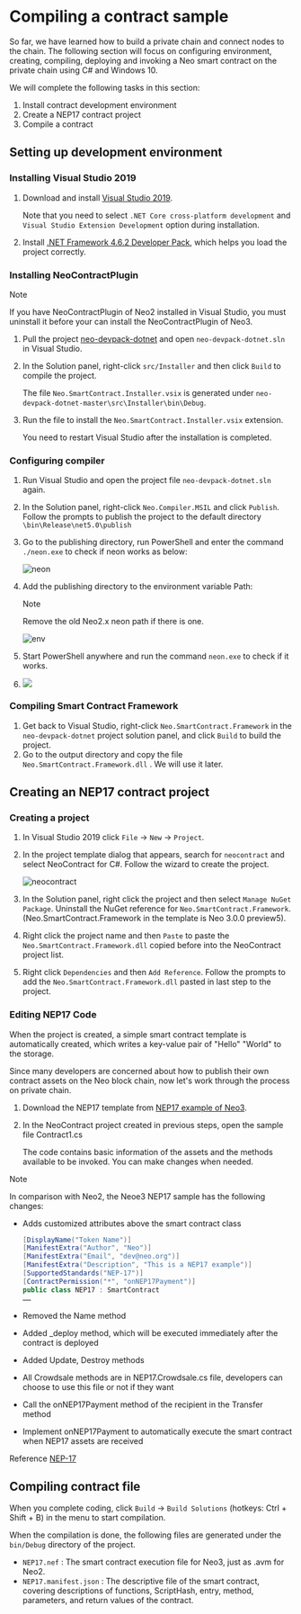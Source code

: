 # Compiling a contract sample

So far, we have learned how to build a private chain and connect nodes to the chain. The following section will focus on configuring environment, creating, compiling, deploying and invoking a Neo smart contract on the private chain using C# and Windows 10.

We will complete the following tasks in this section:

1. Install contract development environment
2. Create a NEP17 contract project
3. Compile a contract

## Setting up development environment

### Installing Visual Studio 2019

1. Download and install [Visual Studio 2019](https://www.visualstudio.com/products/visual-studio-community-vs).

   Note that you need to select `.NET Core cross-platform development` and `Visual Studio Extension Development` option during installation.

2. Install [.NET Framework 4.6.2 Developer Pack](https://dotnet.microsoft.com/download/dotnet-framework/thank-you/net462-developer-pack-offline-installer), which helps you load the project correctly.

### Installing NeoContractPlugin

> [!Note]
>
> If you have NeoContractPlugin of Neo2 installed in Visual Studio, you must uninstall it before your can install the NeoContractPlugin of Neo3.

1. Pull the project [neo-devpack-dotnet](https://github.com/neo-project/neo-devpack-dotnet) and open `neo-devpack-dotnet.sln` in Visual Studio.

2. In the Solution panel, right-click `src/Installer` and then click `Build` to compile the project.

   The file `Neo.SmartContract.Installer.vsix` is generated under `neo-devpack-dotnet-master\src\Installer\bin\Debug`.

3. Run the file to install the `Neo.SmartContract.Installer.vsix` extension.

   You need to restart Visual Studio after the installation is completed.

### Configuring compiler

1. Run Visual Studio and open the project file `neo-devpack-dotnet.sln` again.

2. In the Solution panel, right-click `Neo.Compiler.MSIL` and click `Publish`. Follow the prompts to publish the project to the default directory `\bin\Release\net5.0\publish`

3. Go to the publishing directory, run PowerShell and enter the command `./neon.exe` to check if neon works as below:

   ![neon](../../zh-cn/gettingstarted/assets/neon.png)

4. Add the publishing directory to the environment variable Path:

   > [!Note]
   >
   > Remove the old Neo2.x neon path if there is one.

   ![env](../../zh-cn/gettingstarted/assets/env.png)

5. Start PowerShell anywhere and run the command `neon.exe` to check if it works.

6. ![](assets/3_1545037391347.png)

### Compiling Smart Contract Framework

1. Get back to Visual Studio, right-click `Neo.SmartContract.Framework` in the `neo-devpack-dotnet` project solution panel, and click `Build` to build the project.
2. Go to the output directory and copy the file `Neo.SmartContract.Framework.dll` . We will use it later.

## Creating an NEP17 contract project

### Creating a project

1. In Visual Studio 2019 click `File` -> `New` -> `Project`.

2. In the project template dialog that appears, search for `neocontract` and select NeoContract for C#. Follow the wizard to create the project.

   ![neocontract](../../zh-cn/gettingstarted/assets/neocontract.png)

3. In the Solution panel, right click the project and then select `Manage NuGet Package`. Uninstall the NuGet reference for `Neo.SmartContract.Framework`. (Neo.SmartContract.Framework in the template is Neo 3.0.0 preview5).

4. Right click the project name and then `Paste` to paste the `Neo.SmartContract.Framework.dll` copied before into the NeoContract project list.

5. Right click `Dependencies` and then `Add Reference`. Follow the prompts to add the `Neo.SmartContract.Framework.dll` pasted in last step to the project.

### Editing NEP17 Code

When the project is created, a simple smart contract template is automatically created, which writes a key-value pair of "Hello" "World" to the storage.

Since many developers are concerned about how to publish their own contract assets on the Neo block chain, now let's work through the process on private chain.

1. Download the NEP17 template from [NEP17 example of Neo3](https://github.com/neo-project/examples/tree/bcad04d6e634592e7fa4ceeb78e9fbebab2b07a2/csharp/NEP17).

2. In the NeoContract project created in previous steps, open the sample file Contract1.cs

   The code contains basic information of the assets and the methods available to be invoked. You can make changes when needed.

> [!Note]
>
> In comparison with Neo2, the Neoe3 NEP17 sample has the following changes:
>
> - Adds customized attributes above the smart contract class
>
>    ```c#
>    [DisplayName("Token Name")]
>    [ManifestExtra("Author", "Neo")]
>    [ManifestExtra("Email", "dev@neo.org")]
>    [ManifestExtra("Description", "This is a NEP17 example")]
>    [SupportedStandards("NEP-17")]
>    [ContractPermission("*", "onNEP17Payment")]
>    public class NEP17 : SmartContract
>    ……
>    ```
>
> - Removed the Name method
>
> - Added _deploy method, which will be executed immediately after the contract is deployed
>
> - Added Update, Destroy methods
>
> - All Crowdsale methods are in NEP17.Crowdsale.cs file, developers can choose to use this file or not if they want
>
> - Call the onNEP17Payment method of the recipient in the Transfer method
>
> - Implement onNEP17Payment to automatically execute the smart contract when NEP17 assets are received
>

Reference [NEP-17](../develop/write/nep17.md)

## Compiling contract file

When you complete coding, click `Build` -> `Build Solutions` (hotkeys: Ctrl + Shift + B) in the menu to start compilation.

When the compilation is done, the following files are generated under the `bin/Debug` directory of the project.

- `NEP17.nef` : The smart contract execution file for Neo3, just as .avm for Neo2.
- `NEP17.manifest.json` : The descriptive file of the smart contract, covering descriptions of functions, ScriptHash, entry, method, parameters, and return values of the contract.
